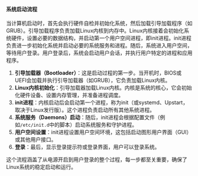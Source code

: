 #### 系统启动流程

当计算机启动时，首先会执行硬件自检并初始化系统，然后加载引导加载程序（如GRUB）。引导加载程序负责加载Linux内核到内存中。Linux内核接着会初始化系统硬件，设置必要的数据结构，并启动第一个用户空间进程，即init进程。init进程负责进一步初始化系统并启动必要的系统服务和进程。随后，系统进入用户空间，等待用户登录。用户登录后，系统会启动用户会话，并执行用户特定的进程和应用程序。

1. **引导加载器（Bootloader）**：这是启动过程的第一步。当开机时，BIOS或UEFI会加载并执行引导加载器（如GRUB），它负责加载Linux内核。
2. **Linux内核初始化**：引导加载器加载Linux内核。内核是系统的核心，它会初始化硬件设备、设置内存管理，并准备进程调度。
3. **init进程**：内核启动后会启动第一个进程，称为init（或systemd、Upstart，取决于Linux发行版）。这个进程负责启动所有其他系统进程。
4. **系统服务（Daemons）启动**：随后，init进程会根据配置文件（例如`/etc/init.d`中的脚本）启动系统服务和守护进程。
5. **用户空间设置**：init进程设置用户空间环境，这包括启动图形用户界面（GUI）或其他用户接口。
6. **登录**：最后，显示登录提示符或登录界面，用户可以登录系统。

这个流程涵盖了从电源开启到用户登录的整个过程，每一步都至关重要，确保了Linux系统的稳定启动和运行。